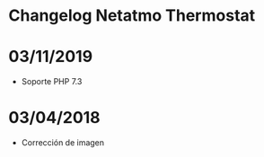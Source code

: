# Changelog Netatmo Thermostat

# 03/11/2019

- Soporte PHP 7.3

# 03/04/2018

- Corrección de imagen
